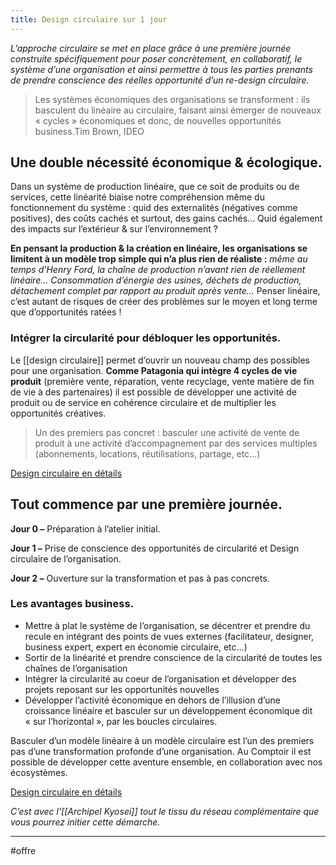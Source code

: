 ```yaml
---
title: Design circulaire sur 1 jour
---
```


*L’approche circulaire se met en place grâce à une première journée construite spécifiquement pour poser concrètement, en collaboratif, le système d’une organisation et ainsi permettre à tous les parties prenants de prendre conscience des réelles opportunité d’un re-design circulaire.*

> Les systèmes économiques des organisations se transforment : ils basculent du linéaire au circulaire, faisant ainsi émerger de nouveaux « cycles » économiques et donc, de nouvelles opportunités business.Tim Brown, IDEO

## **Une double nécessité économique & écologique.**

Dans un système de production linéaire, que ce soit de produits ou de services, cette linéarité biaise notre compréhension même du fonctionnement du système : quid des externalités (négatives comme positives), des coûts cachés et surtout, des gains cachés… Quid également des impacts sur l’extérieur & sur l’environnement ?

**En pensant la production & la création en linéaire, les organisations se limitent à un modèle trop simple qui n’a plus rien de réaliste :** *même au temps d’Henry Ford, la chaîne de production n’avant rien de réellement linéaire… Consommation d’énergie des usines, déchets de production, détachement complet par rapport au produit après vente…* Penser linéaire, c’est autant de risques de créer des problèmes sur le moyen et long terme que d’opportunités ratées !

### **Intégrer la circularité pour débloquer les opportunités.**

Le [[design circulaire]] permet d’ouvrir un nouveau champ des possibles pour une organisation. **Comme Patagonia qui intègre 4 cycles de vie produit** (première vente, réparation, vente recyclage, vente matière de fin de vie à des partenaires) il est possible de développer une activité de produit ou de service en cohérence circulaire et de multiplier les opportunités créatives.

> Un des premiers pas concret : basculer une activité de vente de produit à une activité d’accompagnement par des services multiples (abonnements, locations, réutilisations, partage, etc…)

[Design circulaire en détails](https://www.notion.so/liutnotes/Guide-Book-Circular-Design-3d056642017e4793a61f23fb7fea29a5)

## **Tout commence par une première journée.**

**Jour 0 –** Préparation à l’atelier initial.

**Jour 1 –** Prise de conscience des opportunités de circularité et Design circulaire de l’organisation.

**Jour 2 –** Ouverture sur la transformation et pas à pas concrets.

### **Les avantages business.**

- Mettre à plat le système de l’organisation, se décentrer et prendre du recule en intégrant des points de vues externes (facilitateur, designer, business expert, expert en économie circulaire, etc…)
- Sortir de la linéarité et prendre conscience de la circularité de toutes les chaînes de l’organisation
- Intégrer la circularité au coeur de l’organisation et développer des projets reposant sur les opportunités nouvelles
- Développer l’activité économique en dehors de l’illusion d’une croissance linéaire et basculer sur un développement économique dit « sur l’horizontal », par les boucles circulaires.

Basculer d’un modèle linéaire à un modèle circulaire est l’un des premiers pas d’une transformation profonde d’une organisation. Au Comptoir il est possible de développer cette aventure ensemble, en collaboration avec nos écosystèmes.

[Design circulaire en détails](https://www.notion.so/liutnotes/Guide-Book-Circular-Design-3d056642017e4793a61f23fb7fea29a5)

*C’est avec l'[[Archipel Kyosei]] tout le tissu du réseau complémentaire que vous pourrez initier cette démarche.*

---

#offre